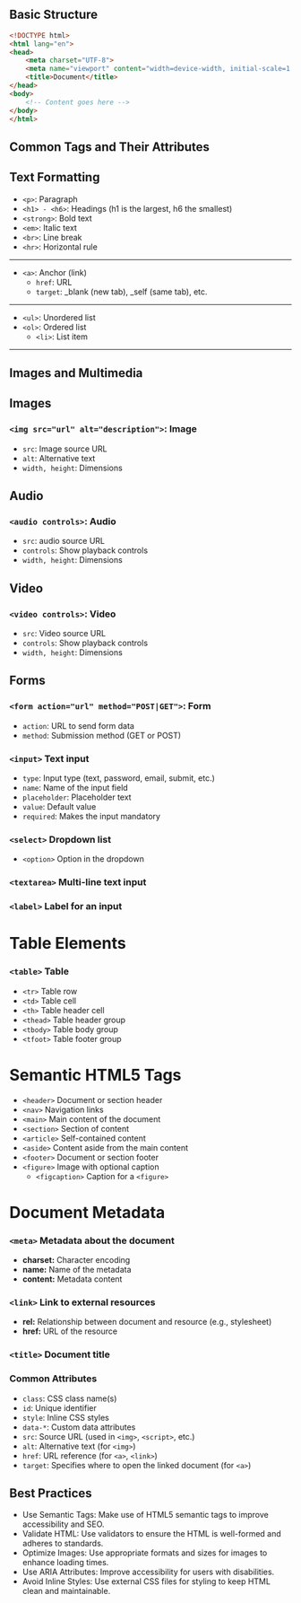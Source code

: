 ## Basic Structure
```html
<!DOCTYPE html>
<html lang="en">
<head>
    <meta charset="UTF-8">
    <meta name="viewport" content="width=device-width, initial-scale=1.0">
    <title>Document</title>
</head>
<body>
    <!-- Content goes here -->
</body>
</html>
```

## Common Tags and Their Attributes
## Text Formatting
- `<p>`: Paragraph
- `<h1> - <h6>`: Headings (h1 is the largest, h6 the smallest)
- `<strong>`: Bold text
- `<em>`: Italic text
- `<br>`: Line break
- `<hr>`: Horizontal rule
***
- `<a>`: Anchor (link)
  - `href`: URL
  - `target`: _blank (new tab), _self (same tab), etc.
***
- `<ul>`: Unordered list
- `<ol>`: Ordered list
  - `<li>`: List item
***

## Images and Multimedia
## Images
### `<img src="url" alt="description">`: Image
- `src`: Image source URL
- `alt`: Alternative text
- `width, height`: Dimensions

## Audio
### `<audio controls>`: Audio

- `src`: audio source URL
- `controls`: Show playback controls
- `width, height`: Dimensions

## Video 
### `<video controls>`: Video
- `src`: Video source URL
- `controls`: Show playback controls
- `width, height`: Dimensions

## Forms
### `<form action="url" method="POST|GET">`: Form
- `action`: URL to send form data
- `method`: Submission method (GET or POST)

### `<input>` Text input
- `type`: Input type (text, password, email, submit, etc.)
- `name`: Name of the input field
- `placeholder`: Placeholder text
- `value`: Default value
- `required`: Makes the input mandatory
### `<select>` Dropdown list
- `<option>` Option in the dropdown
### `<textarea>` Multi-line text input
###  `<label>` Label for an input


# Table Elements

### `<table>` Table

- `<tr>` Table row
- `<td>` Table cell
- `<th>` Table header cell
- `<thead>` Table header group
- `<tbody>` Table body group
- `<tfoot>` Table footer group

# Semantic HTML5 Tags

- `<header>` Document or section header
- `<nav>` Navigation links
- `<main>` Main content of the document
- `<section>` Section of content
- `<article>` Self-contained content
- `<aside>` Content aside from the main content
- `<footer>` Document or section footer
- `<figure>` Image with optional caption
  - `<figcaption>` Caption for a `<figure>`

# Document Metadata
### `<meta>` Metadata about the document
- **charset:** Character encoding
- **name:** Name of the metadata
- **content:** Metadata content

### `<link>` Link to external resources
- **rel:** Relationship between document and resource (e.g., stylesheet)
- **href:** URL of the resource

### `<title>` Document title

### Common Attributes
- `class`: CSS class name(s)
- `id`: Unique identifier
- `style`: Inline CSS styles
- `data-*`: Custom data attributes
- `src`: Source URL (used in `<img>`, `<script>`, etc.)
- `alt`: Alternative text (for `<img>`)
- `href`: URL reference (for `<a>`, `<link>`)
- `target`: Specifies where to open the linked document (for `<a>`)

## Best Practices
- Use Semantic Tags: Make use of HTML5 semantic tags to improve accessibility and SEO.
- Validate HTML: Use validators to ensure the HTML is well-formed and adheres to standards.
- Optimize Images: Use appropriate formats and sizes for images to enhance loading times.
- Use ARIA Attributes: Improve accessibility for users with disabilities.
- Avoid Inline Styles: Use external CSS files for styling to keep HTML clean and maintainable.
